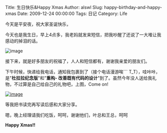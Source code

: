 Title: 生日快乐&Happy Xmas
Author: alswl
Slug: happy-birthday-and-happy-xmas
Date: 2009-12-24 00:00:00
Tags: 日记
Category: Life

今天是平安夜，祝大家圣诞快乐，

今天也是我生日，早上4点多，我老妈就发来短信，把我吵醒了还说了一大堆让我感动的掉泪的话。

![image](http://upload.log4d.com/upload_dropbox/200912/birthday_cake.JPG)

接下来，就是好多朋友的祝福了，人人和短信都有，谢谢我亲爱的朋友们。

下午时候，快递给我电话，通知我包裹到了（接个电话漫游唉``` T_T），哇咔咔，是"**杜拉拉纪念版**"和"**重构-
改善既有代码的设计**"到了。虽然今年没人送给我礼物，不过算是自己给自己的礼物吧，上图，Come on!

[![image](http://upload.log4d.com/upload_dropbox/200912/books_refactory_dulala.jpg)](http://upload.log4d.com/upload_dropbox/200912/books_refactory_dulala.jpg)

等我把书读完再写读后感和大家分享。

嗯，晚上经理请我们吃饭，呵呵，谢谢他们，叶总和王总，呵呵

**Happy Xmas!!**

